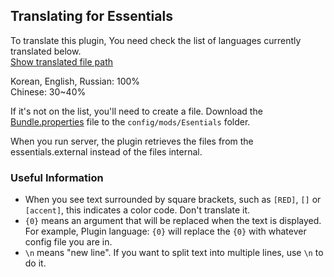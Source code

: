 ## Translating for Essentials
To translate this plugin, You need check the list of languages currently translated below.<br>
[Show translated file path](https://github.com/Kieaer/Essentials/tree/master/src/main/resources/bundle)<br>

Korean, English, Russian: 100%<br>
Chinese: 30~40%

If it's not on the list, you'll need to create a file.
Download the [Bundle.properties](https://raw.githubusercontent.com/Kieaer/Essentials/master/src/main/resources/bundle/bundle_en.properties) file to the ``config/mods/Esentials`` folder.

When you run server, the plugin retrieves the files from the essentials.external instead of the files internal.

### Useful Information
* When you see text surrounded by square brackets, such as ``[RED]``, ``[]`` or ``[accent]``, this indicates a color code. Don't translate it.
* ``{0}`` means an argument that will be replaced when the text is displayed. For example, Plugin language: ``{0}`` will replace the ``{0}`` with whatever config file you are in.
* ``\n`` means "new line". If you want to split text into multiple lines, use ``\n`` to do it.
